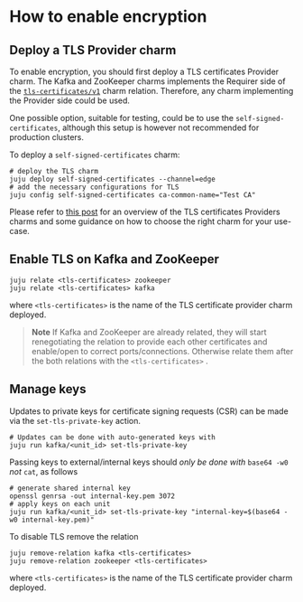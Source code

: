 # How to enable encryption

## Deploy a TLS Provider charm

To enable encryption, you should first deploy a TLS certificates Provider charm. The Kafka and ZooKeeper charms implements the Requirer side of the [`tls-certificates/v1`](https://github.com/canonical/charm-relation-interfaces/blob/main/interfaces/tls_certificates/v1/README.md) charm relation. 
Therefore, any charm implementing the Provider side could be used. 

One possible option, suitable for testing, could be to use the `self-signed-certificates`, although this setup is however not recommended for production clusters. 

To deploy a `self-signed-certificates` charm:

```shell
# deploy the TLS charm
juju deploy self-signed-certificates --channel=edge
# add the necessary configurations for TLS
juju config self-signed-certificates ca-common-name="Test CA"
```

Please refer to [this post](https://charmhub.io/topics/security-with-x-509-certificates) for an overview of the TLS certificates Providers charms and some guidance on how to choose the right charm for your use-case. 

## Enable TLS on Kafka and ZooKeeper

```
juju relate <tls-certificates> zookeeper
juju relate <tls-certificates> kafka
```

where `<tls-certificates>` is the name of the TLS certificate provider charm deployed.

> **Note** If Kafka and ZooKeeper are already related, they will start renegotiating the relation to provide each other certificates and enable/open to correct ports/connections. Otherwise relate them after the both relations with the `<tls-certificates>` .

## Manage keys

Updates to private keys for certificate signing requests (CSR) can be made via the `set-tls-private-key` action.
```shell
# Updates can be done with auto-generated keys with
juju run kafka/<unit_id> set-tls-private-key
```

Passing keys to external/internal keys should *only be done with* `base64 -w0` *not* `cat`, as follows
```shell
# generate shared internal key
openssl genrsa -out internal-key.pem 3072
# apply keys on each unit
juju run kafka/<unit_id> set-tls-private-key "internal-key=$(base64 -w0 internal-key.pem)"
```

To disable TLS remove the relation
```shell
juju remove-relation kafka <tls-certificates>
juju remove-relation zookeeper <tls-certificates>
```

where `<tls-certificates>` is the name of the TLS certificate provider charm deployed.